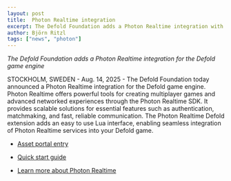 ```yaml
---
layout: post
title:  Photon Realtime integration
excerpt: The Defold Foundation adds a Photon Realtime integration with the Defold game engine
author: Björn Ritzl
tags: ["news", "photon"]
---
```


_The Defold Foundation adds a Photon Realtime integration for the Defold game engine_

STOCKHOLM, SWEDEN - Aug. 14, 2025 - The Defold Foundation today announced a Photon Realtime integration for the Defold game engine. Photon Realtime offers powerful tools for creating multiplayer games and advanced networked experiences through the Photon Realtime SDK. It provides scalable solutions for essential features such as authentication, matchmaking, and fast, reliable communication. The Photon Realtime Defold extension adds an easy to use Lua interface, enabling seamless integration of Photon Realtime services into your Defold game.

* [Asset portal entry](https://defold.com/assets/photon-realtime/)

* [Quick start guide](https://defold.com/extension-photon-realtime/)

* [Learn more about Photon Realtime](https://www.photonengine.com/realtime)